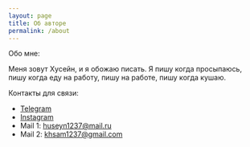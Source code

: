 ```yaml
---
layout: page
title: Об авторе
permalink: /about
---
```


Обо мне:

Меня зовут Хусейн, и я обожаю писать. Я пишу когда просыпаюсь, пишу когда еду на работу, пишу на работе, пишу когда кушаю.

Контакты для связи:
- [Telegram](https://t.me/Khuseynx)
- [Instagram](https://www.instagram.com/khuseynx)
- Mail 1: huseyn1237@mail.ru
- Mail 2: khsam1237@gmail.com
